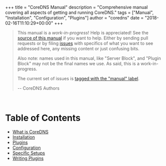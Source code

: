 +++
title = "CoreDNS Manual"
description = "Comprehensive manual covering all aspects of getting and running CoreDNS."
tags = ["Manual", "Installation", "Configuration", "Plugins"]
author = "coredns"
date = "2018-02-16T11:10:29+00:00"
+++

<!-- See themes/coredns/layouts/manual/single.html on how to add things to the manual  -->

> This manual is a *work-in-progress*! Help is appreciated!
> See the [source of this manual](https://github.com/coredns/coredns.io/blob/master/content/manual)
> if you want to help. Either by sending pull requests or by filing
> [issues](https://github.com/coredns/coredns.io/issues) with specifics of what you want to
> see addressed here, any missing content or just confusing bits.
>
> Also note: names used in this manual, like "Server Block", and "Plugin Block" may not be the final
> names we use. As said, this is a work-in-progress.
>
> The current set of issues is [tagged with the "manual"
> label](https://github.com/coredns/coredns.io/labels/manual).
>
> -- CoreDNS Authors

<p>&nbsp;</p>

# Table of Contents

* [What is CoreDNS](#what-is-coredns)
* [Installation](#Installation)
* [Plugins](#plugins)
* [Configuration](#configuration)
* [Specific Setups](#setups)
* [Writing Plugins](#writing-plugins)
